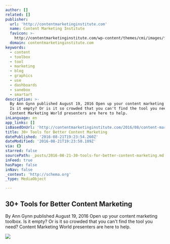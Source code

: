 ```yaml
---
author: []
related: []
publisher:
  url: 'http://contentmarketinginstitute.com'
  name: Content Marketing Institute
  favicon: >-
    http://contentmarketinginstitute.com/wp-content/themes/cmi/images/favicon.ico
  domain: contentmarketinginstitute.com
keywords:
  - content
  - toolbox
  - tool
  - marketing
  - blog
  - graphics
  - use
  - dashboards
  - sanebox
  - smartart
description: >-
  By Ann Gynn published August 19, 2016 Open up your content marketing toolbox.
  Is it empty? Or is it so crowded that you can't find the tool you need?
  Content Marketing World presenters are here to help.
inLanguage: en
app_links: []
isBasedOnUrl: 'http://contentmarketinginstitute.com/2016/08/content-marketing-toolbox/'
title: 30+ Tools for Better Content Marketing
datePublished: '2016-08-21T19:23:54.260Z'
dateModified: '2016-08-21T19:23:50.109Z'
via: {}
starred: false
sourcePath: _posts/2016-08-21-30-tools-for-better-content-marketing.md
inFeed: true
hasPage: false
inNav: false
_context: 'http://schema.org'
_type: MediaObject

---
```

<article style=""><h1>30+ Tools for Better Content Marketing</h1><p>By Ann Gynn published August 19, 2016 Open up your content marketing toolbox. Is it empty? Or is it so crowded that you can't find the tool you need? Content Marketing World presenters are here to help.</p><img src="http://contentmarketinginstitute.com/wp-content/uploads/2016/08/marketing-tools-research-engagement-measurement-workfow-visuals.png" /></article>